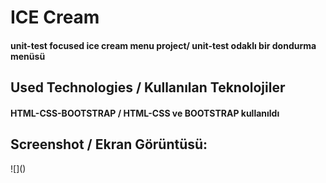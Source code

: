 ﻿<h1>ICE Cream</h1>
<h4> unit-test focused ice cream menu project/ unit-test odaklı bir dondurma menüsü </h4>


<h2>Used Technologies / Kullanılan Teknolojiler</h2>
<h4>HTML-CSS-BOOTSTRAP / HTML-CSS ve BOOTSTRAP kullanıldı</h4>

<h2>Screenshot / Ekran Görüntüsü:</h2>
![]()
